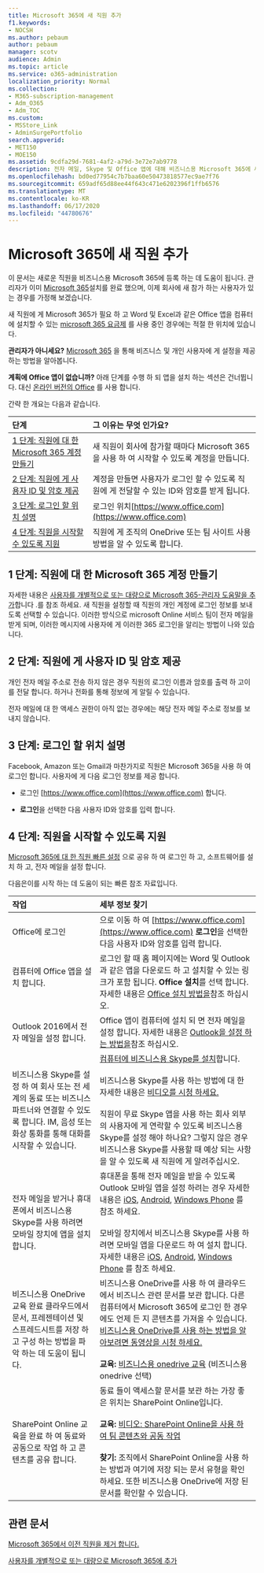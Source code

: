 ```yaml
---
title: Microsoft 365에 새 직원 추가
f1.keywords:
- NOCSH
ms.author: pebaum
author: pebaum
manager: scotv
audience: Admin
ms.topic: article
ms.service: o365-administration
localization_priority: Normal
ms.collection:
- M365-subscription-management
- Adm_O365
- Adm_TOC
ms.custom:
- MSStore_Link
- AdminSurgePortfolio
search.appverid:
- MET150
- MOE150
ms.assetid: 9cdfa29d-7681-4af2-a79d-3e72e7ab9778
description: 전자 메일, Skype 및 Office 앱에 대해 비즈니스용 Microsoft 365에 새 직원을 추가 합니다.
ms.openlocfilehash: bd0ed77954c7b7baa60e50473818577ec9ae7f76
ms.sourcegitcommit: 659adf65d88ee44f643c471e6202396f1ffb6576
ms.translationtype: MT
ms.contentlocale: ko-KR
ms.lasthandoff: 06/17/2020
ms.locfileid: "44780676"
---
```

# <a name="add-a-new-employee-to-microsoft-365"></a>Microsoft 365에 새 직원 추가

이 문서는 새로운 직원을 비즈니스용 Microsoft 365에 등록 하는 데 도움이 됩니다. 관리자가 이미 [Microsoft 365](../setup/setup.md)설치를 완료 했으며, 이제 회사에 새 참가 하는 사용자가 있는 경우를 가정해 보겠습니다.
  
새 직원에 게 Microsoft 365가 필요 하 고 Word 및 Excel과 같은 Office 앱을 컴퓨터에 설치할 수 있는 [microsoft 365 요금제](https://products.office.com/business/compare-office-365-for-business-plans) 를 사용 중인 경우에는 적절 한 위치에 있습니다. 
  
 **관리자가 아니세요?** [Microsoft 365](https://support.microsoft.com/office/396b8d9e-e118-42d0-8a0d-87d1f2f055fb) 을 통해 비즈니스 및 개인 사용자에 게 설정을 제공 하는 방법을 알아봅니다. 
  
 **계획에 Office 앱이 없습니까?** 아래 단계를 수행 하 되 앱을 설치 하는 섹션은 건너뜁니다. 대신 [온라인 버전의 Office](https://support.microsoft.com/office/91a4ec74-67fe-4a84-a268-f6bdf3da1804) 를 사용 합니다. 
  
간략 한 개요는 다음과 같습니다. 
  
|**단계**|**그 이유는 무엇 인가요?**|
|:-----|:-----|
|[1 단계: 직원에 대 한 Microsoft 365 계정 만들기](#step-1-create-a-microsoft-365-account-for-the-employee) <br/> |새 직원이 회사에 참가할 때마다 Microsoft 365을 사용 하 여 시작할 수 있도록 계정을 만듭니다.  <br/> |
|[2 단계: 직원에 게 사용자 ID 및 암호 제공](#step-2-give-the-employee-their-user-id-and-password) <br/> |계정을 만들면 사용자가 로그인 할 수 있도록 직원에 게 전달할 수 있는 ID와 암호를 받게 됩니다.  <br/> |
|[3 단계: 로그인 할 위치 설명](#step-3-explain-where-to-sign-in) <br/> |로그인 위치[https://www.office.com](https://www.office.com) <br/> |
|[4 단계: 직원을 시작할 수 있도록 지원](#step-4-help-your-employee-get-started) <br/> |직원에 게 조직의 OneDrive 또는 팀 사이트 사용 방법을 알 수 있도록 합니다.  <br/> |
   
## <a name="step-1-create-a-microsoft-365-account-for-the-employee"></a>1 단계: 직원에 대 한 Microsoft 365 계정 만들기


자세한 내용은 [사용자를 개별적으로 또는 대량으로 Microsoft 365-관리자 도움말을 추가](add-users.md)합니다 .를 참조 하세요. 새 직원을 설정할 때 직원의 개인 계정에 로그인 정보를 보내도록 선택할 수 있습니다. 이러한 방식으로 microsoft Online 서비스 팀이 전자 메일을 받게 되며, 이러한 메시지에 사용자에 게 이러한 365 로그인을 알리는 방법이 나와 있습니다.
  
## <a name="step-2-give-the-employee-their-user-id-and-password"></a>2 단계: 직원에 게 사용자 ID 및 암호 제공


개인 전자 메일 주소로 전송 하지 않은 경우 직원의 로그인 이름과 암호를 출력 하 고이를 전달 합니다. 하거나 전화를 통해 정보에 게 알릴 수 있습니다.
  
전자 메일에 대 한 액세스 권한이 아직 없는 경우에는 해당 전자 메일 주소로 정보를 보내지 않습니다.
  
## <a name="step-3-explain-where-to-sign-in"></a>3 단계: 로그인 할 위치 설명 


Facebook, Amazon 또는 Gmail과 마찬가지로 직원은 Microsoft 365을 사용 하 여 로그인 합니다. 사용자에 게 다음 로그인 정보를 제공 합니다.
  
- 로그인 [https://www.office.com](https://www.office.com) 합니다.
    
- **로그인**을 선택한 다음 사용자 ID와 암호를 입력 합니다.
    
## <a name="step-4-help-your-employee-get-started"></a>4 단계: 직원을 시작할 수 있도록 지원


[Microsoft 365에 대 한 직원 빠른 설정](https://support.microsoft.com/office/b9700090-ce64-4046-ab92-ce8488a7bc0f) 으로 공유 하 여 로그인 하 고, 소프트웨어를 설치 하 고, 전자 메일을 설정 합니다. 
  
다음은이를 시작 하는 데 도움이 되는 빠른 참조 자료입니다.
  
|**작업**|**세부 정보 찾기**|
|:-----|:-----|
|Office에 로그인  <br/> |으로 이동 하 여 [https://www.office.com](https://www.office.com) **로그인**을 선택한 다음 사용자 ID와 암호를 입력 합니다.  <br/> |
|컴퓨터에 Office 앱을 설치 합니다.  <br/><br/> |로그인 할 때 홈 페이지에는 Word 및 Outlook과 같은 앱을 다운로드 하 고 설치할 수 있는 링크가 포함 됩니다.  **Office 설치**를 선택 합니다.         자세한 내용은 [Office 설치 방법을](https://support.microsoft.com/office/4414eaaf-0478-48be-9c42-23adc4716658)참조 하십시오.  <br/> |
|Outlook 2016에서 전자 메일을 설정 합니다.  <br/> |Office 앱이 컴퓨터에 설치 되 면 전자 메일을 설정 합니다. 자세한 내용은 [Outlook을 설정 하는 방법을](https://support.microsoft.com/office/6e27792a-9267-4aa4-8bb6-c84ef146101b)참조 하십시오.  <br/> |
|비즈니스용 Skype를 설정 하 여 회사 또는 전 세계의 동료 또는 비즈니스 파트너와 연결할 수 있도록 합니다. IM, 음성 또는 화상 통화를 통해 대화를 시작할 수 있습니다.  <br/> |[컴퓨터에 비즈니스용 Skype를 설치](https://support.microsoft.com/office/8a0d4da8-9d58-44f9-9759-5c8f340cb3fb)합니다.  <br/> <br/>비즈니스용 Skype를 사용 하는 방법에 대 한 자세한 내용은 [비디오를 시청 하세요.](https://support.microsoft.com/office/3a21eca4-434d-41f1-ab06-3d4a268573b7) <br/> <br/>직원이 무료 Skype 앱을 사용 하는 회사 외부의 사용자에 게 연락할 수 있도록 비즈니스용 Skype를 설정 해야 하나요? 그렇지 않은 경우 비즈니스용 Skype를 사용할 때 예상 되는 사항을 알 수 있도록 새 직원에 게 알려주십시오.  <br/> |
|전자 메일을 받거나 휴대폰에서 비즈니스용 Skype를 사용 하려면 모바일 장치에 앱을 설치 합니다.  <br/> |휴대폰을 통해 전자 메일을 받을 수 있도록 Outlook 모바일 앱을 설정 하려는 경우 자세한 내용은 [iOS](https://support.microsoft.com/office/b2de2161-cc1d-49ef-9ef9-81acd1c8e234), [Android](https://support.microsoft.com/office/886db551-8dfa-4fd5-b835-f8e532091872), [Windows Phone](https://support.microsoft.com/office/181a112a-be92-49ca-ade5-399264b3d417) 를 참조 하세요. <br/> <br/>모바일 장치에서 비즈니스용 Skype를 사용 하려면 모바일 앱을 다운로드 하 여 설치 합니다. 자세한 내용은 [iOS](https://support.microsoft.com/office/3239c8a3-cf55-4ff0-a967-5de51911c049#OS_Type=iOS), [Android](https://support.microsoft.com/office/4d1b7dfa-5b0b-4868-bae5-25947fb99e6e#OS_Type=Android), [Windows Phone](https://support.microsoft.com/office/4d1b7dfa-5b0b-4868-bae5-25947fb99e6e#OS_Type=Windows_Phone) 를 참조 하세요. <br/> |
|비즈니스용 OneDrive 교육 완료 클라우드에서 문서, 프레젠테이션 및 스프레드시트를 저장 하 고 구성 하는 방법을 파악 하는 데 도움이 됩니다.  <br/> |비즈니스용 OneDrive를 사용 하 여 클라우드에서 비즈니스 관련 문서를 보관 합니다. 다른 컴퓨터에서 Microsoft 365에 로그인 한 경우에도 언제 든 지 콘텐츠를 가져올 수 있습니다. [비즈니스용 OneDrive를 사용 하는 방법을 알아보려면 동영상을 시청 하세요.](https://support.microsoft.com/office/b30da4eb-ddd2-44b6-943b-e6fbfc6b8dde) <br/><br/> **교육:** [비즈니스용 onedrive 교육](https://support.microsoft.com/office/1f608184-b7e6-43ca-8753-2ff679203132) (비즈니스용 onedrive 선택)  <br/> |
|SharePoint Online 교육을 완료 하 여 동료와 공동으로 작업 하 고 콘텐츠를 공유 합니다.  <br/> |동료 들이 액세스할 문서를 보관 하는 가장 좋은 위치는 SharePoint Online입니다.  <br/> <br/>**교육:** [비디오: SharePoint Online을 사용 하 여 팀 콘텐츠와 공동 작업](https://support.microsoft.com/office/c17b6824-cc22-478f-8757-497cc6b57121) <br/><br/> **찾기:** 조직에서 SharePoint Online을 사용 하는 방법과 여기에 저장 되는 문서 유형을 확인 하세요. 또한 비즈니스용 OneDrive에 저장 된 문서를 확인할 수 있습니다.  <br/> |

   
## <a name="related-articles"></a>관련 문서


[Microsoft 365에서 이전 직원을 제거 합니다.](remove-former-employee.md)
  
[사용자를 개별적으로 또는 대량으로 Microsoft 365에 추가](add-users.md)
  


